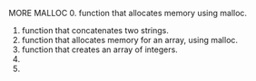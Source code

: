 MORE MALLOC
0. function that allocates memory using malloc.
1. function that concatenates two strings.
2. function that allocates memory for an array, using malloc.
3. function that creates an array of integers.
4. 
5.
